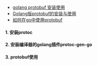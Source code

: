 
- [golang protobuf 安装使用](https://my.oschina.net/u/988780/blog/676665)
- [Golang版protobuf的安装与使用](https://lihaoquan.me/2017/6/29/how-to-use-protobuf.html)
- [如何在go中使用protobuf](https://segmentfault.com/a/1190000010477733)
#### 1. 安装protoc
#### 2. 安装编译器的golang插件protoc-gen-go
#### 3. protobuf使用

